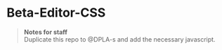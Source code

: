 # Beta-Editor-CSS
> __Notes for staff__<br>Duplicate this repo to @DPLA-s and add the necessary javascript.
